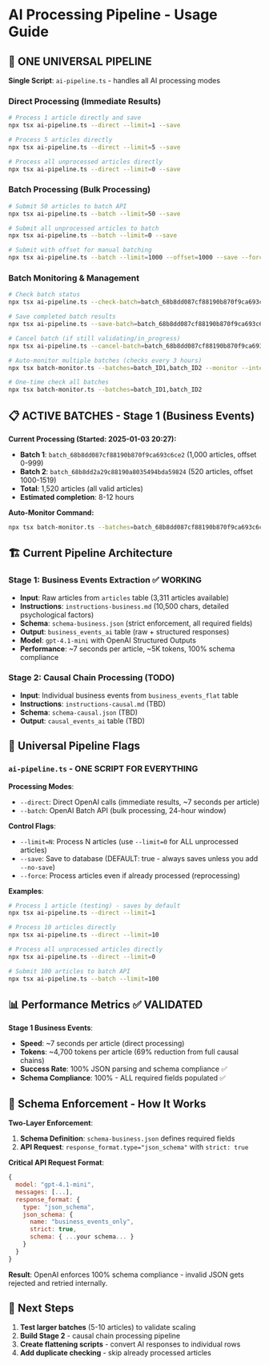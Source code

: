 # AI Processing Pipeline - Usage Guide

## 🚀 **ONE UNIVERSAL PIPELINE**

**Single Script**: `ai-pipeline.ts` - handles all AI processing modes

### Direct Processing (Immediate Results)
```bash
# Process 1 article directly and save
npx tsx ai-pipeline.ts --direct --limit=1 --save

# Process 5 articles directly  
npx tsx ai-pipeline.ts --direct --limit=5 --save

# Process all unprocessed articles directly
npx tsx ai-pipeline.ts --direct --limit=0 --save
```

### Batch Processing (Bulk Processing)
```bash
# Submit 50 articles to batch API
npx tsx ai-pipeline.ts --batch --limit=50 --save

# Submit all unprocessed articles to batch
npx tsx ai-pipeline.ts --batch --limit=0 --save

# Submit with offset for manual batching
npx tsx ai-pipeline.ts --batch --limit=1000 --offset=1000 --save --force
```

### Batch Monitoring & Management
```bash
# Check batch status
npx tsx ai-pipeline.ts --check-batch=batch_68b8dd087cf88190b870f9ca693c6ce2

# Save completed batch results
npx tsx ai-pipeline.ts --save-batch=batch_68b8dd087cf88190b870f9ca693c6ce2

# Cancel batch (if still validating/in_progress)
npx tsx ai-pipeline.ts --cancel-batch=batch_68b8dd087cf88190b870f9ca693c6ce2

# Auto-monitor multiple batches (checks every 3 hours)
npx tsx batch-monitor.ts --batches=batch_ID1,batch_ID2 --monitor --interval=180

# One-time check all batches
npx tsx batch-monitor.ts --batches=batch_ID1,batch_ID2
```

## 📋 **ACTIVE BATCHES - Stage 1 (Business Events)**

**Current Processing (Started: 2025-01-03 20:27):**
- **Batch 1**: `batch_68b8dd087cf88190b870f9ca693c6ce2` (1,000 articles, offset 0-999)
- **Batch 2**: `batch_68b8dd2a29c88190a8035494bda59824` (520 articles, offset 1000-1519)
- **Total**: 1,520 articles (all valid articles)
- **Estimated completion**: 8-12 hours

**Auto-Monitor Command:**
```bash
npx tsx batch-monitor.ts --batches=batch_68b8dd087cf88190b870f9ca693c6ce2,batch_68b8dd2a29c88190a8035494bda59824 --monitor --interval=180
```

## 🏗️ Current Pipeline Architecture

### Stage 1: Business Events Extraction ✅ WORKING
- **Input**: Raw articles from `articles` table (3,311 articles available)
- **Instructions**: `instructions-business.md` (10,500 chars, detailed psychological factors)
- **Schema**: `schema-business.json` (strict enforcement, all required fields)
- **Output**: `business_events_ai` table (raw + structured responses)
- **Model**: `gpt-4.1-mini` with OpenAI Structured Outputs
- **Performance**: ~7 seconds per article, ~5K tokens, 100% schema compliance

### Stage 2: Causal Chain Processing (TODO)
- **Input**: Individual business events from `business_events_flat` table
- **Instructions**: `instructions-causal.md` (TBD)
- **Schema**: `schema-causal.json` (TBD)
- **Output**: `causal_events_ai` table (TBD)

## 🔧 **Universal Pipeline Flags**

### `ai-pipeline.ts` - ONE SCRIPT FOR EVERYTHING

**Processing Modes**:
- `--direct`: Direct OpenAI calls (immediate results, ~7 seconds per article)
- `--batch`: OpenAI Batch API (bulk processing, 24-hour window)

**Control Flags**:
- `--limit=N`: Process N articles (use `--limit=0` for ALL unprocessed articles)
- `--save`: Save to database (DEFAULT: true - always saves unless you add `--no-save`)
- `--force`: Process articles even if already processed (reprocessing)

**Examples**:
```bash
# Process 1 article (testing) - saves by default
npx tsx ai-pipeline.ts --direct --limit=1

# Process 10 articles directly  
npx tsx ai-pipeline.ts --direct --limit=10

# Process all unprocessed articles directly
npx tsx ai-pipeline.ts --direct --limit=0

# Submit 100 articles to batch API
npx tsx ai-pipeline.ts --batch --limit=100
```

## 📊 **Performance Metrics** ✅ VALIDATED

**Stage 1 Business Events**:
- **Speed**: ~7 seconds per article (direct processing)
- **Tokens**: ~4,700 tokens per article (69% reduction from full causal chains)
- **Success Rate**: 100% JSON parsing and schema compliance ✅
- **Schema Compliance**: 100% - ALL required fields populated ✅

## 🔧 **Schema Enforcement - How It Works**

**Two-Layer Enforcement**:
1. **Schema Definition**: `schema-business.json` defines required fields
2. **API Request**: `response_format.type="json_schema"` with `strict: true`

**Critical API Request Format**:
```javascript
{
  model: "gpt-4.1-mini",
  messages: [...],
  response_format: {
    type: "json_schema",
    json_schema: {
      name: "business_events_only", 
      strict: true,
      schema: { ...your schema... }
    }
  }
}
```

**Result**: OpenAI enforces 100% schema compliance - invalid JSON gets rejected and retried internally.

## 🎯 **Next Steps**

1. **Test larger batches** (5-10 articles) to validate scaling
2. **Build Stage 2** - causal chain processing pipeline  
3. **Create flattening scripts** - convert AI responses to individual rows
4. **Add duplicate checking** - skip already processed articles
